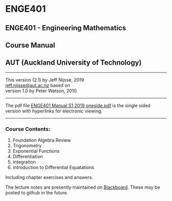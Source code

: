# ENGE401
## ENGE401 - Engineering Mathematics 
## Course Manual
## AUT (Auckland University of Technology)
***
This version (2.1) by Jeff Nijsse, 2019\
<jeff.nijsse@aut.ac.nz>
based on\
version 1.0 by Peter Watson, 2010
***
The pdf file [ENGE401 Manual S1 2019 oneside.pdf](https://github.com/millecodex/ENGE401/blob/master/ENGE401%20Manual%20S1%202019%20oneside.pdf) is the single sided version with hyperlinks for electronic viewing.
***
### Course Contents:
1. Foundation Algebra Review
2. Trigonometry
3. Exponential Functions
4. Differentiation
5. Integration
6. Introduction to Differential Equatations

Including chapter exercises and answers.

The lecture notes are presently maintained on [Blackboard](https://blackboard.aut.ac.nz/). These may be posted to github in the future.

